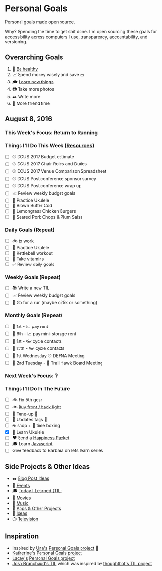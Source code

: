 # Personal Goals

Personal goals made open source.

Why? Spending the time to get shit done. I'm open sourcing these goals for accessibility across computers I use, transparency, accountability, and versioning.

## Overarching Goals

1. :muscle: [Be healthy](goals/health.md)
1. :chart_with_upwards_trend: Spend money wisely and save :dollar:
1. :mortar_board: [Learn new things](goals/learning.md)
1. :camera: Take more photos 
1. :black_nib: Write more
1. :speech_balloon: More friend time

## August 8, 2016

### This Week's Focus: Return to Running

### Things I'll Do This Week ([Resources](resources.md))

- [ ] :baseball: DCUS 2017 Budget estimate
- [ ] :baseball: DCUS 2017 Chair Roles and Duties
- [ ] :baseball: DCUS 2017 Venue Comparison Spreadsheet
- [ ] :baseball: DCUS Post conference sponsor survey
- [ ] :baseball: DCUS Post conference wrap up
- [ ] :chart_with_upwards_trend: Review weekly budget goals
- [ ] :guitar: Practice Ukulele
- [ ] :stew: Brown Butter Cod
- [ ] :stew: Lemongrass Chicken Burgers
- [ ] :stew: Seared Pork Chops & Plum Salsa

### Daily Goals (Repeat)

- [ ] :bike: to work
- [ ] :guitar: Practice Ukulele
- [ ] :muscle: Kettlebell workout
- [ ] :muscle: Take vitamins
- [ ] :white_check_mark: Review daily goals

### Weekly Goals (Repeat)

- [ ] :books: Write a new TIL
- [ ] :chart_with_upwards_trend: Review weekly budget goals
- [ ] :running: Go for a run (maybe c25k or something)

### Monthly Goals (Repeat)

- [ ] :calendar: 1st - :chart_with_upwards_trend: pay rent
- [ ] :calendar: 6th - :chart_with_upwards_trend: pay mini-storage rent
- [ ] :calendar: 1st - :eyeglasses: cycle contacts
- [ ] :calendar: 15th - :eyeglasses: cycle contacts
- [ ] :calendar: 1st Wednesday :baseball: DEFNA Meeting
- [ ] :calendar: 2nd Tuesday - :running: Trail Hawk Board Meeting

### Next Week's Focus: :grey_question:

### Things I'll Do In The Future

- [ ] :bike: Fix 5th gear
- [ ] :bike: [Buy front / back light](http://thesweethome.com/reviews/best-commuter-bike-lights/)
- [ ] :car: Tune-up :wrench:
- [ ] :car: Updates tags :ticket:
- [ ] :coffee: shop + :email: time boxing
- [x] :guitar: Learn Ukulele
- [ ] :heart: Send a [Happiness Packet](https://www.happinesspackets.io/)
- [ ] :mortar_board: Learn [Javascript](goals/javascript.md)
- [ ] Give feedback to Barbara on lets learn series

## Side Projects & Other Ideas

- :black_nib: [Blog Post Ideas](ideas/blog-ideas.md)
- :calendar: [Events](content-list/events.md)
- :mortar_board: [Today I Learned (TIL)](til/README.md)
- :movie_camera: [Movies](content-list/movies.md)
- :musical_note: [Music](content-list/music/README.md)
- :open_file_folder: [Apps & Other Projects](ideas/app-ideas.md)
- :thought_balloon: [Ideas](ideas/README.md)
- :tv: [Television](content-list/television.md)

## Inspiration

- Inspired by [Una's](https://github.com/una) [Personal Goals project](https://github.com/una/personal-goals) :muscle:
- [Katherine's](https://github.com/KatherineMichel) [Personal Goals project](https://github.com/KatherineMichel/personal-goals)
- [Lacey's](https://github.com/williln) [Personal Goals project](https://github.com/williln/personal-goals)
- [Josh Branchaud's TIL](https://github.com/jbranchaud/til) which was inspired by [thoughtbot's TIL project](https://github.com/thoughtbot/til)

